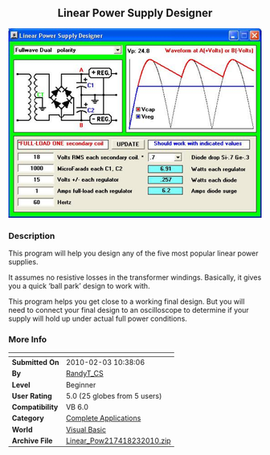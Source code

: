 ﻿<div align="center">

## Linear Power Supply Designer

<img src="PIC2010231158458239.JPG">
</div>

### Description

This program will help you design any of the five most popular linear power supplies.

It assumes no resistive losses in the transformer windings. Basically, it gives you a quick &#8216;ball park&#8217; design to work with.

This program helps you get close to a working final design. But you will need to connect your final design to an oscilloscope to determine if your supply will hold up under actual full power conditions.
 
### More Info
 


<span>             |<span>
---                |---
**Submitted On**   |2010-02-03 10:38:06
**By**             |[RandyT\_CS](https://github.com/Planet-Source-Code/PSCIndex/blob/master/ByAuthor/randyt-cs.md)
**Level**          |Beginner
**User Rating**    |5.0 (25 globes from 5 users)
**Compatibility**  |VB 6\.0
**Category**       |[Complete Applications](https://github.com/Planet-Source-Code/PSCIndex/blob/master/ByCategory/complete-applications__1-27.md)
**World**          |[Visual Basic](https://github.com/Planet-Source-Code/PSCIndex/blob/master/ByWorld/visual-basic.md)
**Archive File**   |[Linear\_Pow217418232010\.zip](https://github.com/Planet-Source-Code/randyt-cs-linear-power-supply-designer__1-72888/archive/master.zip)








